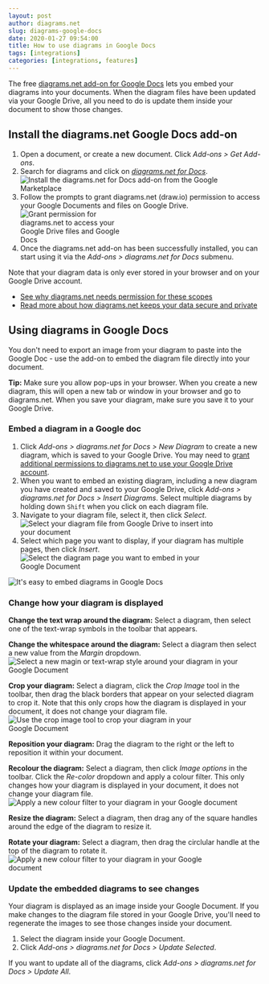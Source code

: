```yaml
---
layout: post
author: diagrams.net
slug: diagrams-google-docs
date: 2020-01-27 09:54:00
title: How to use diagrams in Google Docs
tags: [integrations]
categories: [integrations, features]
---
```


The free [diagrams.net add-on for Google Docs](https://gsuite.google.com/u/0/marketplace/app/drawio_diagrams_for_docs/224440279306?hl=en&pann=docs_addon_widget) lets you embed your diagrams into your documents. When the diagram files have been updated via your Google Drive, all you need to do is update them inside your document to show those changes.

## Install the diagrams.net Google Docs add-on

1. Open a document, or create a new document. Click _Add-ons > Get Add-ons_.
2. Search for diagrams and click on [_diagrams.net for Docs_](https://gsuite.google.com/u/0/marketplace/app/drawio_diagrams_for_docs/224440279306?hl=en&pann=docs_addon_widget).
<br /><img src="/assets/img/blog/diagrams-docs-google-marketplace.png" style="width=100%;max-width:400px;height:auto;" alt="Install the diagrams.net for Docs add-on from the Google Marketplace">
3. Follow the prompts to grant diagrams.net (draw.io) permission to access your Google Documents and files on Google Drive.
<br /><img src="/assets/img/blog/diagrams-docs-grant-permission.png" style="width=100%;max-width:200px;height:auto;" alt="Grant permission for diagrams.net to access your Google Drive files and Google Docs">
4. Once the diagrams.net add-on has been successfully installed, you can start using it via the _Add-ons > diagrams.net for Docs_ submenu.

Note that your diagram data is only ever stored in your browser and on your Google Drive account.
* [See why diagrams.net needs permission for these scopes](/doc/faq/gsuite-permissions.html)
* [Read more about how diagrams.net keeps your data secure and private](/blog/data-protection.html)

## Using diagrams in Google Docs

You don't need to export an image from your diagram to paste into the Google Doc - use the add-on to embed the diagram file directly into your document.

**Tip:** Make sure you allow pop-ups in your browser. When you create a new diagram, this will open a new tab or window in your browser and go to diagrams.net. When you save your diagram, make sure you save it to your Google Drive.

### Embed a diagram in a Google doc

1. Click _Add-ons > diagrams.net for Docs > New Diagram_ to create a new diagram, which is saved to your Google Drive. You may need to [grant additional permissions to diagrams.net to use your Google Drive account](/doc/faq/gsuite-permissions.html).
2. When you want to embed an existing diagram, including a new diagram you have created and saved to your Google Drive, click _Add-ons > diagrams.net for Docs > Insert Diagrams_. Select multiple diagrams by holding down ``Shift`` when you click on each diagram file.
3. Navigate to your diagram file, select it, then click _Select_.
<br /><img src="/assets/img/blog/addon-google-select-diagram.png" style="width=100%;max-width:400px;height:auto;" alt="Select your diagram file from Google Drive to insert into your document">
4. Select which page you want to display, if your diagram has multiple pages, then click _Insert_.
<br /><img src="/assets/img/blog/addon-google-select-page.png" style="width=100%;max-width:400px;height:auto;" alt="Select the diagram page you want to embed in your Google Document">

<img src="/assets/img/blog/addon-google-docs-examples.png" style="max-width:100%;height:auto;"  alt="It's easy to embed diagrams in Google Docs">

### Change how your diagram is displayed

**Change the text wrap around the diagram:** Select a diagram, then select one of the text-wrap symbols in the toolbar that appears.

**Change the whitespace around the diagram:** Select a diagram then select a new value from the _Margin_ dropdown.
<br /><img src="/assets/img/blog/addon-google-docs-margin.png" style="max-width:100%;height:auto;" alt="Select a new magin or text-wrap style around your diagram in your Google Document">

**Crop your diagram:** Select a diagram, click the _Crop Image_ tool in the toolbar, then drag the black borders that appear on your selected diagram to crop it. Note that this only crops how the diagram is displayed in your document, it does not change your diagram file.
<br /><img src="/assets/img/blog/addon-google-docs-crop.png" style="width=100%;max-width:400px;height:auto;" alt="Use the crop image tool to crop your diagram in your Google Document">

**Reposition your diagram:** Drag the diagram to the right or the left to reposition it within your document.

**Recolour the diagram:** Select a diagram, then click _Image options_ in the toolbar. Click the _Re-color_ dropdown and apply a colour filter. This only changes how your diagram is displayed in your document, it does not change your diagram file.
<br /><img src="/assets/img/blog/addon-google-docs-recolour.png" style="max-width:100%;height:auto;" alt="Apply a new colour filter to your diagram in your Google document">

**Resize the diagram:** Select a diagram, then drag any of the square handles around the edge of the diagram to resize it.

**Rotate your diagram:** Select a diagram, then drag the circlular handle at the top of the diagram to rotate it.
<br /><img src="/assets/img/blog/addon-google-docs-rotate.png" style="width=100%;max-width:400px;height:auto;" alt="Apply a new colour filter to your diagram in your Google document">

### Update the embedded diagrams to see changes

Your diagram is displayed as an image inside your Google Document. If you make changes to the diagram file stored in your Google Drive, you'll need to regenerate the images to see those changes inside your document.

1. Select the diagram inside your Google Document.
2. Click _Add-ons > diagrams.net for Docs > Update Selected_.

If you want to update all of the diagrams, click _Add-ons > diagrams.net for Docs > Update All_.
